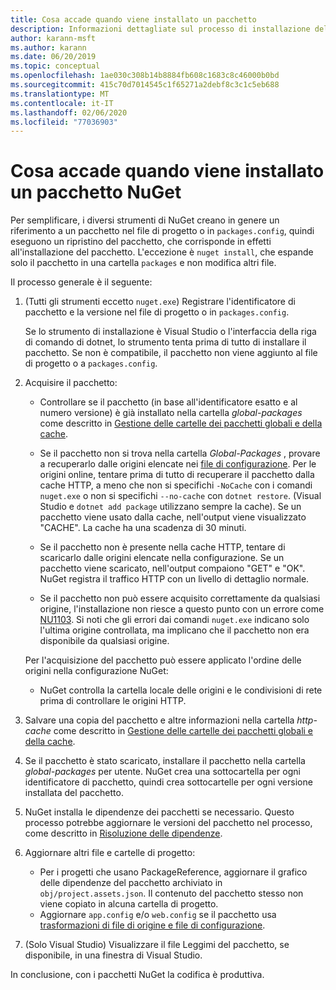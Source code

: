 ```yaml
---
title: Cosa accade quando viene installato un pacchetto
description: Informazioni dettagliate sul processo di installazione del pacchetto
author: karann-msft
ms.author: karann
ms.date: 06/20/2019
ms.topic: conceptual
ms.openlocfilehash: 1ae030c308b14b8884fb608c1683c8c46000b0bd
ms.sourcegitcommit: 415c70d7014545c1f65271a2debf8c3c1c5eb688
ms.translationtype: MT
ms.contentlocale: it-IT
ms.lasthandoff: 02/06/2020
ms.locfileid: "77036903"
---
```

# <a name="what-happens-when-a-nuget-package-is-installed"></a>Cosa accade quando viene installato un pacchetto NuGet

Per semplificare, i diversi strumenti di NuGet creano in genere un riferimento a un pacchetto nel file di progetto o in `packages.config`, quindi eseguono un ripristino del pacchetto, che corrisponde in effetti all'installazione del pacchetto. L'eccezione è `nuget install`, che espande solo il pacchetto in una cartella `packages` e non modifica altri file.

Il processo generale è il seguente:

1. (Tutti gli strumenti eccetto `nuget.exe`) Registrare l'identificatore di pacchetto e la versione nel file di progetto o in `packages.config`.

   Se lo strumento di installazione è Visual Studio o l'interfaccia della riga di comando di dotnet, lo strumento tenta prima di tutto di installare il pacchetto. Se non è compatibile, il pacchetto non viene aggiunto al file di progetto o a `packages.config`.

2. Acquisire il pacchetto:
   - Controllare se il pacchetto (in base all'identificatore esatto e al numero versione) è già installato nella cartella *global-packages* come descritto in [Gestione delle cartelle dei pacchetti globali e della cache](../consume-packages/managing-the-global-packages-and-cache-folders.md).

   - Se il pacchetto non si trova nella cartella *Global-Packages* , provare a recuperarlo dalle origini elencate nei [file di configurazione](../consume-packages/Configuring-NuGet-Behavior.md). Per le origini online, tentare prima di tutto di recuperare il pacchetto dalla cache HTTP, a meno che non si specifichi `-NoCache` con i comandi `nuget.exe` o non si specifichi `--no-cache` con `dotnet restore`. (Visual Studio e `dotnet add package` utilizzano sempre la cache). Se un pacchetto viene usato dalla cache, nell'output viene visualizzato "CACHE". La cache ha una scadenza di 30 minuti.

   - Se il pacchetto non è presente nella cache HTTP, tentare di scaricarlo dalle origini elencate nella configurazione. Se un pacchetto viene scaricato, nell'output compaiono "GET" e "OK". NuGet registra il traffico HTTP con un livello di dettaglio normale.

   - Se il pacchetto non può essere acquisito correttamente da qualsiasi origine, l'installazione non riesce a questo punto con un errore come [NU1103](../reference/errors-and-warnings/NU1103.md). Si noti che gli errori dai comandi `nuget.exe` indicano solo l'ultima origine controllata, ma implicano che il pacchetto non era disponibile da qualsiasi origine.

   Per l'acquisizione del pacchetto può essere applicato l'ordine delle origini nella configurazione NuGet:

   - NuGet controlla la cartella locale delle origini e le condivisioni di rete prima di controllare le origini HTTP.

3. Salvare una copia del pacchetto e altre informazioni nella cartella *http-cache* come descritto in [Gestione delle cartelle dei pacchetti globali e della cache](../consume-packages/managing-the-global-packages-and-cache-folders.md).

4. Se il pacchetto è stato scaricato, installare il pacchetto nella cartella *global-packages* per utente. NuGet crea una sottocartella per ogni identificatore di pacchetto, quindi crea sottocartelle per ogni versione installata del pacchetto.

5. NuGet installa le dipendenze dei pacchetti se necessario. Questo processo potrebbe aggiornare le versioni del pacchetto nel processo, come descritto in [Risoluzione delle dipendenze](../concepts/dependency-resolution.md).

6. Aggiornare altri file e cartelle di progetto:

    - Per i progetti che usano PackageReference, aggiornare il grafico delle dipendenze del pacchetto archiviato in `obj/project.assets.json`. Il contenuto del pacchetto stesso non viene copiato in alcuna cartella di progetto.
    - Aggiornare `app.config` e/o `web.config` se il pacchetto usa [trasformazioni di file di origine e file di configurazione](../create-packages/source-and-config-file-transformations.md).

7. (Solo Visual Studio) Visualizzare il file Leggimi del pacchetto, se disponibile, in una finestra di Visual Studio.

In conclusione, con i pacchetti NuGet la codifica è produttiva.
